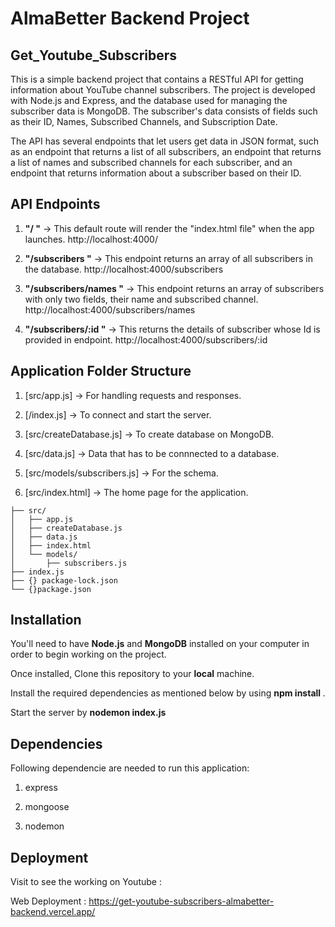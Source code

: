 # AlmaBetter Backend Project 

## Get_Youtube_Subscribers
This is a simple backend project that contains a RESTful API for getting information about YouTube channel subscribers. The project is developed with Node.js and Express, and the database used for managing the subscriber data is MongoDB. The subscriber's data consists of fields such as their ID, Names, Subscribed Channels, and Subscription Date.

The API has several endpoints that let users get data in JSON format, such as an endpoint that returns a list of all subscribers, an endpoint that returns a list of names and subscribed channels for each subscriber, and an endpoint that returns information about a subscriber based on their ID.

## API Endpoints 
1. **"/ "** -> This default route will render the "index.html file" when the app launches. http://localhost:4000/

2. **"/subscribers "** -> This endpoint returns an array of all subscribers in the database. http://localhost:4000/subscribers

3. **"/subscribers/names "** -> This endpoint returns an array of subscribers with only two fields, their name and subscribed channel. http://localhost:4000/subscribers/names

4. **"/subscribers/:id "** -> This returns the details of subscriber whose Id is provided in endpoint. http://localhost:4000/subscribers/:id

## Application Folder Structure
1. [src/app.js] -> For handling requests and responses.

2. [/index.js] -> To connect and start the server.

3. [src/createDatabase.js] -> To create database on MongoDB.

4. [src/data.js] -> Data that has to be connnected to a database.

5. [src/models/subscribers.js] -> For the schema.
   
6. [src/index.html] -> The home page for the application.
```
├── src/
│   ├── app.js
│   ├── createDatabase.js
│   ├── data.js
│   ├── index.html 
│   └── models/
│       ├── subscribers.js
├── index.js   
├── {} package-lock.json
└── {}package.json
```

## Installation 

You'll need to have **Node.js** and **MongoDB** installed on your computer in order to begin working on the project. 

Once installed, Clone this repository to your **local** machine.

Install the required dependencies as mentioned below by using **npm install <packageName>**.

Start the server by **nodemon index.js**

## Dependencies
Following dependencie are needed to run this application: 

1. express

2. mongoose

3. nodemon

## Deployment

Visit to see the working on Youtube : 

Web Deployment :  https://get-youtube-subscribers-almabetter-backend.vercel.app/


